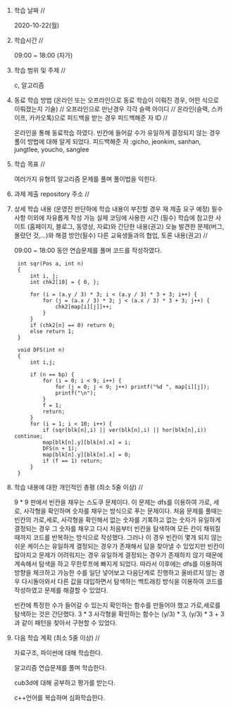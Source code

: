 1. 학습 날짜 // 

    2020-10-22(월)
 
2. 학습시간 // 

    09:00 ~ 18:00 (자가)
    
3. 학습 범위 및 주제 // 
    
    c, 알고리즘

4. 동료 학습 방법 (온라인 또는 오프라인으로 동료 학습이 이뤄진 경우, 어떤 식으로 이뤄졌는지 기술) // 오프라인으로 만난경우 각각 슬랙 아이디 // 온라인(슬랙, 스카이프, 카카오톡)으로 피드백을 받는 경우 피드백해준 자 ID // 

    온라인을 통해 동료학습 하였다. 빈칸에 들어갈 수가 유일하게 결정되지 않는 경우 풀이 방법에 대해 알게 되었다. 피드백해준 자 :gicho, jeonkim, sanhan, jungtlee, youcho, sanglee

5. 학습 목표 //

    여러가지 유형의 알고리즘 문제를 풀며 풀이법을 익힌다.
    
6. 과제 제출 repository 주소 // 
    
    
    
7. 상세 학습 내용 (운영진 판단하에 학습 내용이 부진할 경우 재 제출 요구 예정) 필수사항 이외에 자유롭게 작성 가능 실제 코딩에 사용한 시간 (필수) 학습에 참고한 사이트 (홈페이지, 블로그, 동영상, 자료)와 간단한 내용(권고) 오늘 발견한 문제(버그, 몰랐던 것,...)와 해결 방안(필수) 다른 교육생들과의 협업, 토론 내용(권고) //
    
    09:00 ~ 18:00 동안 연습문제를 풀며 코드를 작성하였다.
    
        int sqr(Pos a, int n)
        {
            int i, j;
            int chk2[10] = { 0, };
        
            for (i = (a.y / 3) * 3; i < (a.y / 3) * 3 + 3; i++) {
                for (j = (a.x / 3) * 3; j < (a.x / 3) * 3 + 3; j++) {
                    chk2[map[i][j]]++;
                }
            }
            if (chk2[n] == 0) return 0;
            else return 1;
        }

        void DFS(int n)
        {
            int i,j;
        
            if (n == bp) {
                for (i = 0; i < 9; i++) {
                    for (j = 0; j < 9; j++) printf("%d ", map[i][j]);
                    printf("\n");
                }
                f = 1;
                return;
            }
            for (i = 1; i < 10; i++) {
                if (sqr(blk[n],i) || ver(blk[n],i) || hor(blk[n],i)) continue;
                map[blk[n].y][blk[n].x] = i;
                DFS(n + 1);
                map[blk[n].y][blk[n].x] = 0;
                if (f == 1) return;
            }
        }
    
8. 학습 내용에 대한 개인적인 총평 (최소 5줄 이상) //
    
    9 * 9 판에서 빈칸을 채우는 스도쿠 문제이다. 이 문제는 dfs를 이용하여 가로, 세로, 사각형을 확인하며 숫자를 채우는 방식으로 푸는 문제이다. 처음 문제를 풀때는 빈칸의 가로,세로, 사각형을 확인해서 없는 숫자를 기록하고 없는 숫자가 유일하게 결정되는 경우 그 숫자를 채우고 다시 처음부터 빈칸을 탐색하며 모든 칸이 채워질때까지 코드를 반복하는 방식으로 작성했다. 그러나 이 경우 빈칸이 몇개 되지 않는 쉬운 케이스는 유일하게 결정되는 경우가 존재해서 답을 찾아낼 수 있었지만 빈칸이 많아지고 문제가 어려워지는 경우 유일하게 결정되는 경우가 존재하지 않기 때문에 계속해서 탐색을 하고 무한루프에 빠지게 되었다. 따라서 이후에는 dfs를 이용하여 방향을 체크하고 가능한 수를 일단 넣어보고 다음단계로 진행하고 올바르지 않는 경우 다시돌아와서 다른 값을 대입하면서 탐색하는 백트래킹 방식을 이용하여 코드를 작성하였고 문제를 해결할 수 있었다.
    
    빈칸에 특정한 수가 들어갈 수 있는지 확인하는 함수를 만들어야 했고 가로,세로를 탐색하는 것은 간단했다. 3 * 3 사각형을 확인하는 함수는 (y/3) * 3, (y/3) * 3 + 3 과 같이 패턴을 찾아서 구현할 수 있었다.
   
9. 다음 학습 계획 (최소 5줄 이상) // 
    
    자료구조, 파이썬에 대해 학습한다.
    
    알고리즘 연습문제를 풀며 학습한다.
    
    cub3d에 대해 공부하고 평가를 받는다.
    
    c++언어를 복습하며 심화학습한다.